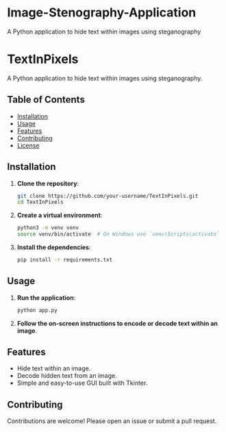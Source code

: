 # Image-Stenography-Application

A Python application to hide text within images using steganography


# TextInPixels

A Python application to hide text within images using steganography.

## Table of Contents
- [Installation](#installation)
- [Usage](#usage)
- [Features](#features)
- [Contributing](#contributing)
- [License](#license)

## Installation

1. **Clone the repository**:
    ```bash
    git clone https://github.com/your-username/TextInPixels.git
    cd TextInPixels
    ```

2. **Create a virtual environment**:
    ```bash
    python3 -m venv venv
    source venv/bin/activate  # On Windows use `venv\Scripts\activate`
    ```

3. **Install the dependencies**:
    ```bash
    pip install -r requirements.txt
    ```

## Usage

1. **Run the application**:
    ```bash
    python app.py
    ```

2. **Follow the on-screen instructions to encode or decode text within an image**.

## Features

- Hide text within an image.
- Decode hidden text from an image.
- Simple and easy-to-use GUI built with Tkinter.

## Contributing

Contributions are welcome! Please open an issue or submit a pull request.

